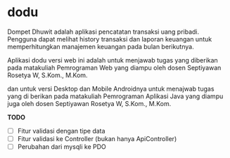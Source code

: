 # dodu

Dompet Dhuwit adalah aplikasi pencatatan transaksi uang pribadi.
Pengguna dapat melihat history transaksi dan laporan keuangan untuk memperhitungkan manajemen keuangan pada bulan berikutnya.

Aplikasi dodu versi web ini adalah untuk menjawab tugas yang diberikan pada matakuliah Pemrograman Web yang diampu oleh dosen Septiyawan Rosetya W, S.Kom., M.Kom.

dan untuk versi Desktop dan Mobile Androidnya untuk menajwab tugas yang di berikan pada matakuliah Pemrograman Aplikasi Java yang diampu juga oleh dosen Septiyawan Rosetya W, S.Kom., M.Kom.

**TODO**

* [ ] Fitur validasi dengan tipe data
* [ ] Fitur validasi ke Controller (bukan hanya ApiController)
* [ ] Perubahan dari mysqli ke PDO